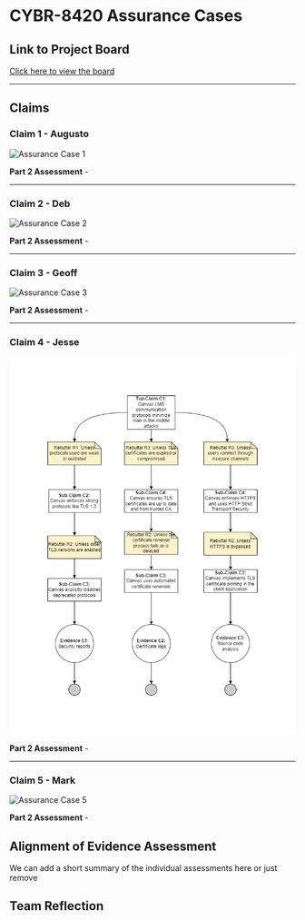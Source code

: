# CYBR-8420 Assurance Cases

## Link to Project Board
[Click here to view the board](https://github.com/users/jschrack/projects/4/views/1)

---


## Claims

### **Claim 1 - Augusto**
![Assurance Case 1](./Diagrams/your-diagram.png)

**Part 2 Assessment** - 

----

### **Claim 2 - Deb**
![Assurance Case 2](./Diagrams/your-diagram.png)

**Part 2 Assessment** - 

----

### **Claim 3 - Geoff**
![Assurance Case 3](./Diagrams/your-diagram.png)

**Part 2 Assessment** - 

----

### **Claim 4 - Jesse**
![Assurance Case 4](./Diagrams/Claim4.png)

**Part 2 Assessment** - 

----

### **Claim 5 - Mark**
![Assurance Case 5](./Diagrams/your-diagram.png)

**Part 2 Assessment** - 


## Alignment of Evidence Assessment
We can add a short summary of the individual assessments here or just remove

## Team Reflection

